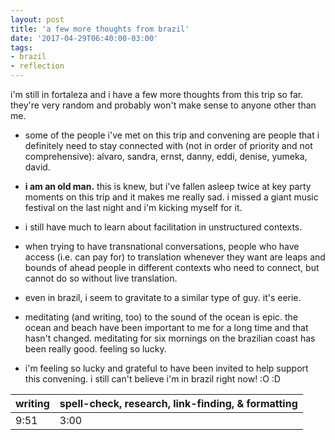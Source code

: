 ```yaml
---
layout: post
title: 'a few more thoughts from brazil'
date: '2017-04-29T06:40:00-03:00'
tags:
- brazil
- reflection
--- 
```


i'm still in fortaleza and i have a few more thoughts from this trip so far. they're very random and probably won't make sense to anyone other than me. 

* some of the people i've met on this trip and convening are people that i definitely need to stay connected with (not in order of priority and not comprehensive): alvaro, sandra, ernst, danny, eddi, denise, yumeka, david. 

* **i am an old man.** this is knew, but i've fallen asleep twice at key party moments on this trip and it makes me really sad. i missed a giant music festival on the last night and i'm kicking myself for it. 

* i still have much to learn about facilitation in unstructured contexts. 

* when trying to have transnational conversations, people who have access (i.e. can pay for) to translation whenever they want are leaps and bounds of ahead people in different contexts who need to connect, but cannot do so without live translation. 

* even in brazil, i seem to gravitate to a similar type of guy. it's eerie.

* meditating (and writing, too) to the sound of the ocean is epic. the ocean and beach have been important to me for a long time and that hasn't changed. meditating for six mornings on the brazilian coast has been really good. feeling so lucky.

* i'm feeling so lucky and grateful to have been invited to help support this convening. i still can't believe i'm in brazil right now! :O :D

<table>
	<thead>
		<tr>
			<th>writing</th>
			<th>spell-check, research, link-finding, & formatting</th>
		</tr>
	</thead>
	<tbody>
		<tr>
			<td>9:51</td>
			<td>3:00</td>
		</tr>
	</tbody>
</table>